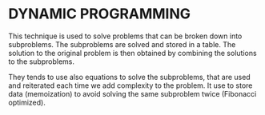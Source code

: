 # DYNAMIC PROGRAMMING

This technique is used to solve problems that can be broken down into subproblems. The subproblems are solved and stored in a table. The solution to the original problem is then obtained by combining the solutions to the subproblems.

They tends to use also equations to solve the subproblems, that are used and reiterated each time we add complexity to the problem. It use to store data (memoization) to avoid solving the same subproblem twice (Fibonacci optimized).
